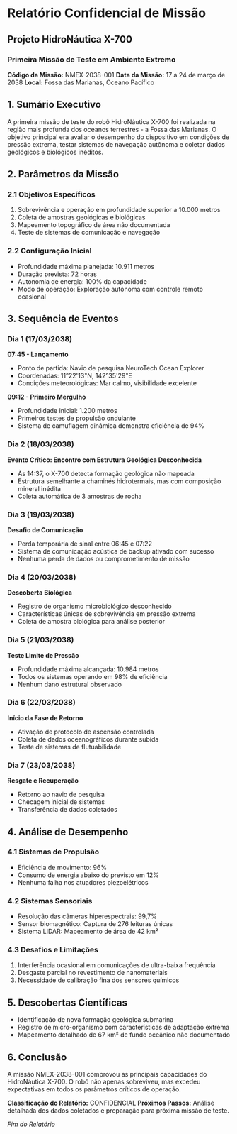 # Relatório Confidencial de Missão
## Projeto HidroNáutica X-700
### Primeira Missão de Teste em Ambiente Extremo
**Código da Missão:** NMEX-2038-001
**Data da Missão:** 17 a 24 de março de 2038
**Local:** Fossa das Marianas, Oceano Pacífico

## 1. Sumário Executivo

A primeira missão de teste do robô HidroNáutica X-700 foi realizada na região mais profunda dos oceanos terrestres - a Fossa das Marianas. O objetivo principal era avaliar o desempenho do dispositivo em condições de pressão extrema, testar sistemas de navegação autônoma e coletar dados geológicos e biológicos inéditos.

## 2. Parâmetros da Missão

### 2.1 Objetivos Específicos
1. Sobrevivência e operação em profundidade superior a 10.000 metros
2. Coleta de amostras geológicas e biológicas
3. Mapeamento topográfico de área não documentada
4. Teste de sistemas de comunicação e navegação

### 2.2 Configuração Inicial
- Profundidade máxima planejada: 10.911 metros
- Duração prevista: 72 horas
- Autonomia de energia: 100% da capacidade
- Modo de operação: Exploração autônoma com controle remoto ocasional

## 3. Sequência de Eventos

### Dia 1 (17/03/2038)
**07:45 - Lançamento**
- Ponto de partida: Navio de pesquisa NeuroTech Ocean Explorer
- Coordenadas: 11°22'13"N, 142°35'29"E
- Condições meteorológicas: Mar calmo, visibilidade excelente

**09:12 - Primeiro Mergulho**
- Profundidade inicial: 1.200 metros
- Primeiros testes de propulsão ondulante
- Sistema de camuflagem dinâmica demonstra eficiência de 94%

### Dia 2 (18/03/2038)
**Evento Crítico: Encontro com Estrutura Geológica Desconhecida**
- Às 14:37, o X-700 detecta formação geológica não mapeada
- Estrutura semelhante a chaminés hidrotermais, mas com composição mineral inédita
- Coleta automática de 3 amostras de rocha

### Dia 3 (19/03/2038)
**Desafio de Comunicação**
- Perda temporária de sinal entre 06:45 e 07:22
- Sistema de comunicação acústica de backup ativado com sucesso
- Nenhuma perda de dados ou comprometimento de missão

### Dia 4 (20/03/2038)
**Descoberta Biológica**
- Registro de organismo microbiológico desconhecido
- Características únicas de sobrevivência em pressão extrema
- Coleta de amostra biológica para análise posterior

### Dia 5 (21/03/2038)
**Teste Limite de Pressão**
- Profundidade máxima alcançada: 10.984 metros
- Todos os sistemas operando em 98% de eficiência
- Nenhum dano estrutural observado

### Dia 6 (22/03/2038)
**Início da Fase de Retorno**
- Ativação de protocolo de ascensão controlada
- Coleta de dados oceanográficos durante subida
- Teste de sistemas de flutuabilidade

### Dia 7 (23/03/2038)
**Resgate e Recuperação**
- Retorno ao navio de pesquisa
- Checagem inicial de sistemas
- Transferência de dados coletados

## 4. Análise de Desempenho

### 4.1 Sistemas de Propulsão
- Eficiência de movimento: 96%
- Consumo de energia abaixo do previsto em 12%
- Nenhuma falha nos atuadores piezoelétricos

### 4.2 Sistemas Sensoriais
- Resolução das câmeras hiperespectrais: 99,7%
- Sensor biomagnético: Captura de 276 leituras únicas
- Sistema LIDAR: Mapeamento de área de 42 km²

### 4.3 Desafios e Limitações
1. Interferência ocasional em comunicações de ultra-baixa frequência
2. Desgaste parcial no revestimento de nanomateriais
3. Necessidade de calibração fina dos sensores químicos

## 5. Descobertas Científicas

- Identificação de nova formação geológica submarina
- Registro de micro-organismo com características de adaptação extrema
- Mapeamento detalhado de 67 km² de fundo oceânico não documentado

## 6. Conclusão

A missão NMEX-2038-001 comprovou as principais capacidades do HidroNáutica X-700. O robô não apenas sobreviveu, mas excedeu expectativas em todos os parâmetros críticos de operação.

**Classificação do Relatório:** CONFIDENCIAL
**Próximos Passos:** Análise detalhada dos dados coletados e preparação para próxima missão de teste.

*Fim do Relatório*
